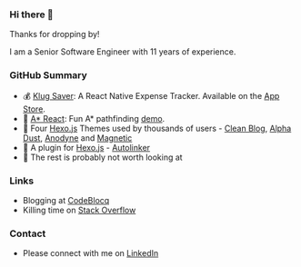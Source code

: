 ### Hi there 👋

Thanks for dropping by!

I am a Senior Software Engineer with 11 years of experience.

### GitHub Summary

- 💰  [Klug Saver](https://github.com/klugjo/klug-saver): A React Native Expense Tracker. Available on the [App Store](https://apps.apple.com/ph/app/klug-saver/id1467169332).
- 🧩  [A* React](https://github.com/klugjo/a-star-react): Fun A* pathfinding [demo](http://a-star-pathfinding.codeblocq.com/).
- 🎨  Four [Hexo.js](https://hexo.io/) Themes used by thousands of users - [Clean Blog](https://github.com/klugjo/hexo-theme-clean-blog), [Alpha Dust](https://github.com/klugjo/hexo-theme-alpha-dust), [Anodyne](https://github.com/klugjo/hexo-theme-anodyne) and [Magnetic](https://github.com/klugjo/hexo-theme-magnetic)
- 🔗  A plugin for [Hexo.js](https://hexo.io/) - [Autolinker](https://github.com/klugjo/hexo-autolinker)
- 🙈  The rest is probably not worth looking at 

### Links

- Blogging at [CodeBlocq](https://www.codeblocq.com/)
- Killing time on [Stack Overflow](https://stackoverflow.com/users/1595699/klugjo)

### Contact

- Please connect with me on [LinkedIn](https://www.linkedin.com/in/jonathanklughertz/)
